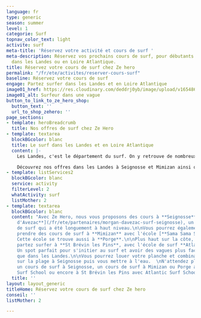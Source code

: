 ```yaml
---
language: fr
type: generic
season: summer
level: 1
categorie: Surf
topnav_color_text: light
activite: surf
meta-title: 'Réservez votre activité et cours de surf '
meta-description: Réservez vos prochains cours de surf, pour débutants ou confirmé,
  dans les Landes ou en Loire Atlantique.
title: Réservez votre cours de surf chez Ze hero
permalink: "/fr/ete/activites/reserver-cours-surf"
baseline: Réservez votre cours de surf
engage: Partez surfer dans les Landes et en Loire Atlantique
image01_href: https://res.cloudinary.com/deddrj0yb/image/upload/v1654866868/website/summer/ting-tse-wang-lc6kX5PyWT8-unsplash.jpg
image01_alt: Surfeur dans une vague
button_to_link_to_ze_hero_shop:
  button_text: ''
  url_to_shop_zehero: ''
page_sections:
- template: heroBreadcrumb
  title: Nos offres de surf chez Ze Hero
- template: textarea
  blockBGcolor: blanc
  title: Le surf dans les Landes et en Loire Atlantique
  content: |-
    Les Landes, c'est le département du surf. On y retrouve de nombreux spots mondialement connus dans le monde du surf tel que Hossegor, Cabreton, Seignosse, Mimizan où se déroulent des compétitions internationales. Avec ces plages de sable infinies, ces vagues qui déferlent, des spots pour tous les niveaux, c'est le lieu idéal pour s'imprégner de la culture surf et de profiter de prendre cours, quel que soit son niveau.

    Découvrez nos offres dans les Landes à Seignosse et Mimizan ainsi qu'en Loire Atlantique à St Brévins les Pins.
- template: listServices2
  blockBGcolor: blanc
  service: activity
  filterLevel: 2
  whatActivity: surf
  listMother: 2
- template: textarea
  blockBGcolor: blanc
  content: "Avec Ze Hero, nous vous proposons des cours à **Seignosse** avec [**Morgan
    d'Avezac**](/fr/ete/partenaires/morgan-davezac-surf-seignosse), un entraîneur
    de surf qui a été longuement à haut niveau.\n\nVous pourrez également surfer et
    prendre des cours de surf à **Mimizan** avec l'école [**Sama Sama Surf School**](/fr/ete/partenaires/sama-sama-surf-school).
    Cette école se trouve aussi à **Porge**.\n\nPlus haut sur la côte, en Loire Atlantique,
    partez surfer à **St Brévin les Pins**, avec l'école de surf **Atlantic Surf School**.
    Un spot parfait pour s'initier au surf et avoir des vagues plus faciles et régulières
    que dans les Landes.\n\nVous pourrez louer votre planche et combinaison directement
    sur la plage à Seignosse puis vous mettre à l'eau.  \nN'attendez plus, réservez
    un cours de surf à Seignosse, un cours de surf à Mimizan ou Porge avec Sama Sama
    Surf School ou encore à St Brévin les Pins avec Atlantic Surf School."
  title: ''
layout: layout_generic
titleHome: Réservez votre cours de surf chez Ze hero
conseil: ''
listMother: 2

---
```

